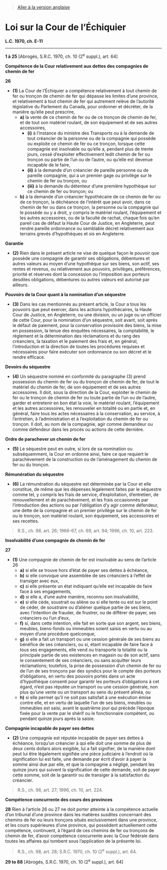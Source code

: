 > [Aller à la version anglaise](/en/Acts/Statutes%20of%20Canada/1970/c.%20E-11.md)

# Loi sur la Cour de l’Échiquier

**L.C. 1970, ch. E-11**


----------


**1 à 25** [Abrogés, S.R.C. 1970, ch. 10 (2<sup>e</sup> suppl.), art. 64]




**Compétence de la Cour relativement aux dettes des compagnies de chemin de fer**

**26** 

- **(1)** La Cour de l’Échiquier a compétence relativement à tout chemin de fer ou tronçon de chemin de fer qui dépasse les limites d’une province, et relativement à tout chemin de fer qui autrement relève de l’autorité législative du Parlement du Canada, pour ordonner et décréter, de la manière qu’elle peut prescrire,
	- **a)** la vente de ce chemin de fer ou de ce tronçon de chemin de fer, et de tout son matériel roulant, de son équipement et de ses autres accessoires,
		- **(i)** à l’instance du ministre des Transports ou à la demande de tout créancier de la personne ou de la compagnie qui possède ou exploite ce chemin de fer ou ce tronçon, lorsque cette compagnie est insolvable ou qu’elle a, pendant plus de trente jours, cessé d’exploiter effectivement ledit chemin de fer ou tronçon ou partie de l’un ou de l’autre, ou qu’elle est devenue incapable de le faire,
		- **(ii)** à la demande d’un créancier de pareille personne ou de pareille compagnie, qui a un premier gage ou privilège sur le chemin de fer ou tronçon, ou
		- **(iii)** à la demande du détenteur d’une première hypothèque sur ce chemin de fer ou tronçon; ou
	- **b)** à la demande d’un créancier hypothécaire de ce chemin de fer ou de ce tronçon, la déchéance de l’intérêt que peut avoir, dans ce chemin de fer ou dans ce tronçon, la personne ou la compagnie qui le possède ou y a droit, y compris le matériel roulant, l’équipement et les autres accessoires, ou de la faculté de rachat, chaque fois qu’en pareil cas de défaut la Haute Cour de Justice, en Angleterre, peut rendre pareille ordonnance ou semblable décret relativement aux terrains grevés d’hypothèques et sis en Angleterre.

**Garantie**

- **(2)** Rien dans le présent article ne vise de quelque façon le pouvoir que possède une compagnie de garantir ses obligations, débentures et autres valeurs au moyen d’une hypothèque sur ses biens, son actif, ses rentes et revenus, ou relativement aux pouvoirs, privilèges, préférences, priorité et réserves dont la concession ou l’imposition aux porteurs desdites obligations, débentures ou autres valeurs est autorisé par ailleurs.

**Pouvoirs de la Cour quant à la nomination d’un séquestre**

- **(3)** Dans les cas mentionnés au présent article, la Cour a tous les pouvoirs que peut exercer, dans les actions hypothécaires, la Haute Cour de Justice, en Angleterre, ou une division, ou un juge ou un officier de cette Cour, pour la nomination d’un séquestre, soit avant, soit après le défaut de paiement, pour la conservation provisoire des biens, la mise en possession, la tenue des enquêtes nécessaires, la comptabilité, le règlement et la détermination des réclamations et du rang des créanciers, la taxation et le paiement des frais et, en général, l’introduction et la direction de toutes les procédures requises et nécessaires pour faire exécuter son ordonnance ou son décret et le rendre efficace.

**Devoirs du séquestre**

- **(4)** Un séquestre nommé en conformité du paragraphe (3) prend possession du chemin de fer ou du tronçon de chemin de fer, de tout le matériel du chemin de fer, de son équipement et de ses autres accessoires. Il doit, sous la direction de la Cour, exploiter le chemin de fer ou le tronçon de chemin de fer ou toute partie de l’un ou de l’autre, garder et entretenir en bon état la voie, le matériel roulant, l’équipement et les autres accessoires, les renouveler en totalité ou en partie et, en général, faire tous les actes nécessaires à la conservation, au service, à l’entretien, à l’administration et à l’exploitation du chemin de fer ou tronçon. Il doit, au nom de la compagnie, agir comme demandeur ou comme défendeur dans les procès ou actions de cette dernière.

**Ordre de parachever un chemin de fer**

- **(5)** Le séquestre peut en outre, si lors de sa nomination ou subséquemment, la Cour en ordonne ainsi, faire ce que requiert le parachèvement de la construction ou de l’aménagement du chemin de fer ou du tronçon.

**Rémunération du séquestre**

- **(6)** La rémunération du séquestre est déterminée par la Cour et elle constitue, de même que les dépenses légalement faites par le séquestre comme tel, y compris les frais de service, d’exploitation, d’entretien, de renouvellement et de parachèvement, et les frais occasionnés par l’introduction des actions ou par l’obligation d’y agir comme défendeur, une dette de la compagnie et un premier privilège sur le chemin de fer ou le tronçon, son matériel roulant, son équipement, ses accessoires et ses recettes.
> R.S., ch. 98, art. 26; 1966-67, ch. 69, art. 94; 1996, ch. 10, art. 223.





**Insolvabilité d’une compagnie de chemin de fer**

**27** 

- **(1)** Une compagnie de chemin de fer est insolvable au sens de l’article 26
	- **a)** si elle se trouve hors d’état de payer ses dettes à échéance,
	- **b)** si elle convoque une assemblée de ses créanciers à l’effet de transiger avec eux,
	- **c)** si elle présente un état indiquant qu’elle est incapable de faire face à ses engagements,
	- **d)** si elle a, d’une autre manière, reconnu son insolvabilité,
	- **e)** si elle cède, soustrait ou aliène ou si elle tente ou est sur le point de céder, de soustraire ou d’aliéner quelque partie de ses biens, avec l’intention de frauder, de frustrer, ou de différer de payer, ses créanciers ou l’un d’eux,
	- **f)** si, dans cette intention, elle fait en sorte que son argent, ses biens, meubles, biens-fonds ou immeubles soient saisis en vertu ou au moyen d’une procédure quelconque,
	- **g)** si elle a fait un transport ou une cession générale de ses biens au bénéfice de ses créanciers, ou si, étant incapable de faire face à tous ses engagements, elle vend ou transporte la totalité ou la principale partie de ses existences en magasin ou de son actif, sans le consentement de ses créanciers, ou sans acquitter leurs réclamations; toutefois, la prise de possession d’un chemin de fer ou de l’un de ses tronçons par des syndics pour le compte des porteurs d’obligations, en vertu des pouvoirs portés dans un acte d’hypothèque consenti pour garantir les porteurs d’obligations à cet égard, n’est pas réputée un transport ou une cession générale, non plus qu’une vente ou un transport au sens du présent alinéa, ou
	- **h)** si elle permet qu’il ne soit pas satisfait à une exécution émise contre elle, et en vertu de laquelle l’un de ses biens, meubles ou immeubles est saisi, avant le quatrième jour qui précède l’époque fixée pour la vente par le shérif ou le fonctionnaire compétent, ou pendant quinze jours après la saisie.

**Compagnie incapable de payer ses dettes**

- **(2)** Une compagnie est réputée incapable de payer ses dettes à échéance, lorsqu’un créancier à qui elle doit une somme de plus de deux cents dollars alors exigible, lui a fait signifier, de la manière dont peut lui être légalement signifiée une pièce judiciaire à l’endroit où la signification lui est faite, une demande par écrit d’avoir à payer la somme ainsi due par elle, et que la compagnie a négligé, pendant les quinze jours qui suivent la signification de cette demande, soit de payer cette somme, soit de la garantir ou de transiger à la satisfaction du créancier.
> R.S., ch. 98, art. 27; 1996, ch. 10, art. 224.





**Compétence concurrente des cours des provinces**

**28** Rien à l’article 26 ou 27 ne doit porter atteinte à la compétence actuelle d’un tribunal d’une province dans les matières susdites concernant des chemins de fer ou leurs tronçons situés exclusivement dans une province, et les cours supérieures d’une province, qui possèdent actuellement cette compétence, continuent, à l’égard de ces chemins de fer ou tronçons de chemin de fer, d’avoir compétence concurrente avec la Cour fédérale dans toutes les affaires qui tombent sous l’application de la présente loi.
> R.S., ch. 98, art. 28; S.R.C. 1970, ch. 10 (2<sup>e</sup> suppl.), art. 64.




**29 to 88** [Abrogés, S.R.C. 1970, ch. 10 (2<sup>e</sup> suppl.), art. 64]


